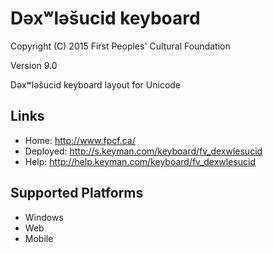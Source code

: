 Dəxʷləšucid keyboard
======================

Copyright (C) 2015 First Peoples' Cultural Foundation

Version 9.0

Dəxʷləšucid keyboard layout for Unicode

Links
-----

 * Home:     <http://www.fpcf.ca/>
 * Deployed: <http://s.keyman.com/keyboard/fv_dexwlesucid>
 * Help:     <http://help.keyman.com/keyboard/fv_dexwlesucid>
 
Supported Platforms
-------------------

 * Windows
 * Web
 * Mobile
